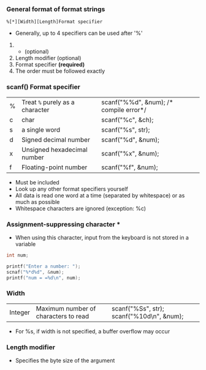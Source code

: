 ### General format of format strings
`%[*][Width][Length]Format specifier`
- Generally, up to 4 specifiers can be used after '%'
1. * (optional)
2. Length modifier (optional)
3. Format specifier **(required)**
4. The order must be followed exactly


### scanf() Format specifier
|                |                          |	|
|----------------|-------------------------------|-----------------------------|
|%|Treat `%` purely as a character            |scanf("%%d", &num); /* compile error*/          |
|c         |char            |scanf("%c", &ch);            |
|s        | a single word|scanf("%s", str);|
|d     | Signed decimal number    | scanf("%d", &num);
|x	 	| Unsigned hexadecimal number						|scanf("%x", &num);
|f		|Floating-point number						 |scanf("%f", &num);
- Must be included
- Look up any other format specifiers yourself
- All data is read one word at a time (separated by whitespace) or as much as possible
- Whitespace characters are ignored (exception: %c)


### Assignment-suppressing character *
- When using this character, input from the keyboard is not stored in a variable
```c
int num;

printf("Enter a number: ");
scnaf("%*d%d", &num);
printf("num = =%d\n", num);
```



### Width
|                |           |               |	
|----------------|-------------------------------|-----------------------------|
|Integer| Maximum number of characters to read            |scanf("%Ss", str); scanf("%10d\n", &num);
- For %s, if width is not specified, a buffer overflow may occur



### Length modifier
- Specifies the byte size of the argument